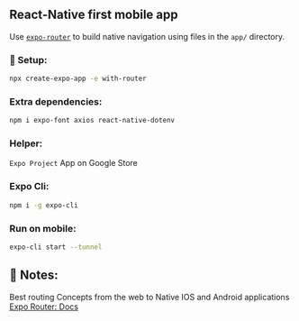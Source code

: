 ## React-Native first mobile app

Use [`expo-router`](https://expo.github.io/router) to build native navigation using files in the `app/` directory.

### 🚀 Setup:

```sh
npx create-expo-app -e with-router
```

### Extra dependencies:

```sh
npm i expo-font axios react-native-dotenv
```

### Helper:
`Expo Project` App on Google Store

### Expo Cli:
```sh
npm i -g expo-cli 
```

### Run on mobile:

```sh
expo-cli start --tunnel
```

## 📝 Notes:

Best routing Concepts from the web to Native IOS and Android applications <br />
[Expo Router: Docs](https://expo.github.io/router)

